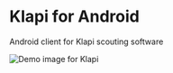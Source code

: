 # Klapi for Android
Android client for Klapi scouting software

![Demo image for Klapi](klapidemo.png)
